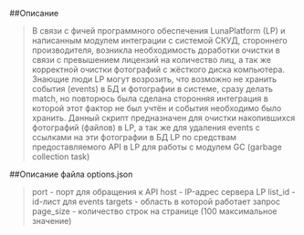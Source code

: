 ##Описание
>
> В связи с фичей программного обеспечения LunaPlatform (LP) и написанным модулем интеграции с системой СКУД, стороннего производителя, возникла необходимость доработки очистки в связи с превышением лицензий на количество лиц, а так же корректной очистки фотографий с жёсткого диска компьютера.\
> Знающие люди LP могут возрозить, что возможно не хранить события (events) в БД и фотографии в системе, сразу делать match, но повторюсь была сделана сторонняя интеграция в которой этот фактор не был учтён и события необходимо было хранить. 
> Данный скрипт предназначен для очистки накопившихся фотографий (файлов) в LP, а так же для удаления events с ссылками на эти фотографии в БД LP по средствам предоставляемого API в LP для работы с модулем GC (garbage collection task)

##Описание файла options.json
>
> port - порт для обращения к API
> host - IP-адрес сервера LP
> list_id - id-лист для events
> targets - область в которой работает запрос
> page_size - количество строк на странице (100 максимальное значение)